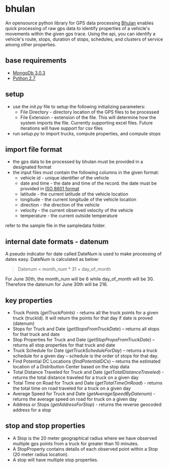 # bhulan
An opensource python library for GPS data processing
[Bhulan](https://en.wikipedia.org/wiki/Indus_river_dolphin) enables quick processing of raw gps data to identify properties of a vehicle's movements within the given gps trace. Using the api, you can identify a vehicle's route, stops, duration of stops, schedules, and clusters of service among other properties. 

## base requirements
* [MongoDb 3.0.3](https://docs.mongodb.org/getting-started/shell/installation/)
* [Python 2.7](https://www.python.org/download/releases/2.7/)

## setup
* use the *init.py* file to setup the following initializing parameters:
    * File Directory - directory location of the GPS files to be processed
    * File Extension - extension of the file. This will determine how the system imports the file. Currently supporting excel files. Future iterations will have support for csv files
* run *setup.py* to import trucks, compute properties, and compute stops

## import file format
* the gps data to be processed by bhulan must be provided in a designated format
* the input files must contain the following columns in the given format:
    * vehicle id - unique identifier of the vehicle
    * date and time - the date and time of the record. the date must be provided in [ISO 8601 format](https://en.wikipedia.org/wiki/ISO_8601)
    * latitude - the current latitude of the vehicle location
    * longitude - the current longitude of the vehicle location
    * direction - the direction of the vehicle
    * velocity - the current observed velocity of the vehicle
    * temperature - the current outside temperature
    
refer to the sample file in the sampledata folder. 

## internal date formats - datenum
A pseudo indicator for date called DateNum is used to make processing of dates easy. 
DateNum is calculated as below:
>Datenum = month_num * 31 + day_of_month

For June 30th, the month_num will be 6 while day_of_month will be 30. Therefore the datenum for June 30th will be 216.

## key properties
* Truck Points (*getTruckPoints*) - returns all the truck points for a given truck (truckId). It will return the points for that day if date is proved (datenum)
* Stops for Truck and Date (*getStopsFromTruckDate*) – returns all stops for that truck and date
* Stop Properties for Truck and Date (*getStopPropsFromTruckDate*) – returns all stop properties for that truck and date
* Truck Schedule for Date (*getTruckScheduleForDay*) – returns a truck schedule for a given day – schedule is the order of stops for that day.
* Find Potential DC Locations (*findPotentialDCs*) – returns the estimated location of a Distribution Center based on the stop data
* Total Distance Traveled for Truck and Date (*getTotalDistanceTraveled*) - returns the total distance traveled for a truck on a given day
* Total Time on Road for Truck and Date (*getTotalTimeOnRoad*) - returns the total time on road traveled for a truck on a given day
* Average Speed for Truck and Date (*getAverageSpeedByDatenum*) - returns the average speed on road for truck on a given day
* Address or Stops (*getAddressForStop*) - returns the reverse geocoded address for a stop

## stop and stop properties
* A Stop is the 20 meter geographical radius where we have observed multiple gps points from a truck for greater than 10 minutes. 
* A StopProperty contains details of each observed point within a Stop (20 meter radius location).
* A stop will have multiple stop properties.